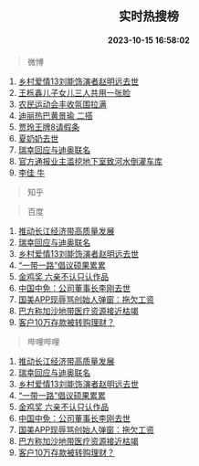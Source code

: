 <div align="center"><h2>实时热搜榜</h2><h4>2023-10-15 16:58:02</h4></div>

> 微博  

1. [乡村爱情13刘能饰演者赵明远去世](https://s.weibo.com/weibo?q=%23%E4%B9%A1%E6%9D%91%E7%88%B1%E6%83%8513%E5%88%98%E8%83%BD%E9%A5%B0%E6%BC%94%E8%80%85%E8%B5%B5%E6%98%8E%E8%BF%9C%E5%8E%BB%E4%B8%96%23&t=31&band_rank=1&Refer=top)<br />
2. [王栎鑫儿子女儿三人共用一张脸](https://s.weibo.com/weibo?q=%23%E7%8E%8B%E6%A0%8E%E9%91%AB%E5%84%BF%E5%AD%90%E5%A5%B3%E5%84%BF%E4%B8%89%E4%BA%BA%E5%85%B1%E7%94%A8%E4%B8%80%E5%BC%A0%E8%84%B8%23&t=31&band_rank=2&Refer=top)<br />
3. [农民运动会丰收氛围拉满](https://s.weibo.com/weibo?q=%23%E5%86%9C%E6%B0%91%E8%BF%90%E5%8A%A8%E4%BC%9A%E4%B8%B0%E6%94%B6%E6%B0%9B%E5%9B%B4%E6%8B%89%E6%BB%A1%23&t=31&band_rank=3&Refer=top)<br />
4. [迪丽热巴黄景瑜 二搭](https://s.weibo.com/weibo?q=%E8%BF%AA%E4%B8%BD%E7%83%AD%E5%B7%B4%E9%BB%84%E6%99%AF%E7%91%9C%20%E4%BA%8C%E6%90%AD&t=31&band_rank=4&Refer=top)<br />
5. [贾玲王牌8请假条](https://s.weibo.com/weibo?q=%23%E8%B4%BE%E7%8E%B2%E7%8E%8B%E7%89%8C8%E8%AF%B7%E5%81%87%E6%9D%A1%23&t=31&band_rank=5&Refer=top)<br />
6. [夏奶奶去世](https://s.weibo.com/weibo?q=%E5%A4%8F%E5%A5%B6%E5%A5%B6%E5%8E%BB%E4%B8%96&t=31&band_rank=6&Refer=top)<br />
7. [瑞幸回应与迪奥联名](https://s.weibo.com/weibo?q=%23%E7%91%9E%E5%B9%B8%E5%9B%9E%E5%BA%94%E4%B8%8E%E8%BF%AA%E5%A5%A5%E8%81%94%E5%90%8D%23&t=31&band_rank=7&Refer=top)<br />
8. [官方通报业主滥挖地下室致河水倒灌车库](https://s.weibo.com/weibo?q=%23%E5%AE%98%E6%96%B9%E9%80%9A%E6%8A%A5%E4%B8%9A%E4%B8%BB%E6%BB%A5%E6%8C%96%E5%9C%B0%E4%B8%8B%E5%AE%A4%E8%87%B4%E6%B2%B3%E6%B0%B4%E5%80%92%E7%81%8C%E8%BD%A6%E5%BA%93%23&t=31&band_rank=8&Refer=top)<br />
9. [李佳 牛](https://s.weibo.com/weibo?q=%E6%9D%8E%E4%BD%B3%20%E7%89%9B&t=31&band_rank=9&Refer=top)<br />

> 知乎  


> 百度  

1. [推动长江经济带高质量发展](https://www.baidu.com/s?wd=%E6%8E%A8%E5%8A%A8%E9%95%BF%E6%B1%9F%E7%BB%8F%E6%B5%8E%E5%B8%A6%E9%AB%98%E8%B4%A8%E9%87%8F%E5%8F%91%E5%B1%95&sa=fyb_news&rsv_dl=fyb_news)<br />
2. [瑞幸回应与迪奥联名](https://www.baidu.com/s?wd=%E7%91%9E%E5%B9%B8%E5%9B%9E%E5%BA%94%E4%B8%8E%E8%BF%AA%E5%A5%A5%E8%81%94%E5%90%8D&sa=fyb_news&rsv_dl=fyb_news)<br />
3. [乡村爱情13刘能饰演者赵明远去世](https://www.baidu.com/s?wd=%E4%B9%A1%E6%9D%91%E7%88%B1%E6%83%8513%E5%88%98%E8%83%BD%E9%A5%B0%E6%BC%94%E8%80%85%E8%B5%B5%E6%98%8E%E8%BF%9C%E5%8E%BB%E4%B8%96&sa=fyb_news&rsv_dl=fyb_news)<br />
4. [“一带一路”倡议硕果累累](https://www.baidu.com/s?wd=%E2%80%9C%E4%B8%80%E5%B8%A6%E4%B8%80%E8%B7%AF%E2%80%9D%E5%80%A1%E8%AE%AE%E7%A1%95%E6%9E%9C%E7%B4%AF%E7%B4%AF&sa=fyb_news&rsv_dl=fyb_news)<br />
5. [金鸡奖 六亲不认只认作品](https://www.baidu.com/s?wd=%E9%87%91%E9%B8%A1%E5%A5%96+%E5%85%AD%E4%BA%B2%E4%B8%8D%E8%AE%A4%E5%8F%AA%E8%AE%A4%E4%BD%9C%E5%93%81&sa=fyb_news&rsv_dl=fyb_news)<br />
6. [中国中免：公司董事长李刚去世](https://www.baidu.com/s?wd=%E4%B8%AD%E5%9B%BD%E4%B8%AD%E5%85%8D%EF%BC%9A%E5%85%AC%E5%8F%B8%E8%91%A3%E4%BA%8B%E9%95%BF%E6%9D%8E%E5%88%9A%E5%8E%BB%E4%B8%96&sa=fyb_news&rsv_dl=fyb_news)<br />
7. [国美APP现辱骂创始人弹窗：拖欠工资](https://www.baidu.com/s?wd=%E5%9B%BD%E7%BE%8EAPP%E7%8E%B0%E8%BE%B1%E9%AA%82%E5%88%9B%E5%A7%8B%E4%BA%BA%E5%BC%B9%E7%AA%97%EF%BC%9A%E6%8B%96%E6%AC%A0%E5%B7%A5%E8%B5%84&sa=fyb_news&rsv_dl=fyb_news)<br />
8. [巴方称加沙地带医疗资源接近枯竭](https://www.baidu.com/s?wd=%E5%B7%B4%E6%96%B9%E7%A7%B0%E5%8A%A0%E6%B2%99%E5%9C%B0%E5%B8%A6%E5%8C%BB%E7%96%97%E8%B5%84%E6%BA%90%E6%8E%A5%E8%BF%91%E6%9E%AF%E7%AB%AD&sa=fyb_news&rsv_dl=fyb_news)<br />
9. [客户10万存款被转购理财？](https://www.baidu.com/s?wd=%E5%AE%A2%E6%88%B710%E4%B8%87%E5%AD%98%E6%AC%BE%E8%A2%AB%E8%BD%AC%E8%B4%AD%E7%90%86%E8%B4%A2%EF%BC%9F&sa=fyb_news&rsv_dl=fyb_news)<br />

> 哔哩哔哩  

1. [推动长江经济带高质量发展](https://www.baidu.com/s?wd=%E6%8E%A8%E5%8A%A8%E9%95%BF%E6%B1%9F%E7%BB%8F%E6%B5%8E%E5%B8%A6%E9%AB%98%E8%B4%A8%E9%87%8F%E5%8F%91%E5%B1%95&sa=fyb_news&rsv_dl=fyb_news)<br />
2. [瑞幸回应与迪奥联名](https://www.baidu.com/s?wd=%E7%91%9E%E5%B9%B8%E5%9B%9E%E5%BA%94%E4%B8%8E%E8%BF%AA%E5%A5%A5%E8%81%94%E5%90%8D&sa=fyb_news&rsv_dl=fyb_news)<br />
3. [乡村爱情13刘能饰演者赵明远去世](https://www.baidu.com/s?wd=%E4%B9%A1%E6%9D%91%E7%88%B1%E6%83%8513%E5%88%98%E8%83%BD%E9%A5%B0%E6%BC%94%E8%80%85%E8%B5%B5%E6%98%8E%E8%BF%9C%E5%8E%BB%E4%B8%96&sa=fyb_news&rsv_dl=fyb_news)<br />
4. [“一带一路”倡议硕果累累](https://www.baidu.com/s?wd=%E2%80%9C%E4%B8%80%E5%B8%A6%E4%B8%80%E8%B7%AF%E2%80%9D%E5%80%A1%E8%AE%AE%E7%A1%95%E6%9E%9C%E7%B4%AF%E7%B4%AF&sa=fyb_news&rsv_dl=fyb_news)<br />
5. [金鸡奖 六亲不认只认作品](https://www.baidu.com/s?wd=%E9%87%91%E9%B8%A1%E5%A5%96+%E5%85%AD%E4%BA%B2%E4%B8%8D%E8%AE%A4%E5%8F%AA%E8%AE%A4%E4%BD%9C%E5%93%81&sa=fyb_news&rsv_dl=fyb_news)<br />
6. [中国中免：公司董事长李刚去世](https://www.baidu.com/s?wd=%E4%B8%AD%E5%9B%BD%E4%B8%AD%E5%85%8D%EF%BC%9A%E5%85%AC%E5%8F%B8%E8%91%A3%E4%BA%8B%E9%95%BF%E6%9D%8E%E5%88%9A%E5%8E%BB%E4%B8%96&sa=fyb_news&rsv_dl=fyb_news)<br />
7. [国美APP现辱骂创始人弹窗：拖欠工资](https://www.baidu.com/s?wd=%E5%9B%BD%E7%BE%8EAPP%E7%8E%B0%E8%BE%B1%E9%AA%82%E5%88%9B%E5%A7%8B%E4%BA%BA%E5%BC%B9%E7%AA%97%EF%BC%9A%E6%8B%96%E6%AC%A0%E5%B7%A5%E8%B5%84&sa=fyb_news&rsv_dl=fyb_news)<br />
8. [巴方称加沙地带医疗资源接近枯竭](https://www.baidu.com/s?wd=%E5%B7%B4%E6%96%B9%E7%A7%B0%E5%8A%A0%E6%B2%99%E5%9C%B0%E5%B8%A6%E5%8C%BB%E7%96%97%E8%B5%84%E6%BA%90%E6%8E%A5%E8%BF%91%E6%9E%AF%E7%AB%AD&sa=fyb_news&rsv_dl=fyb_news)<br />
9. [客户10万存款被转购理财？](https://www.baidu.com/s?wd=%E5%AE%A2%E6%88%B710%E4%B8%87%E5%AD%98%E6%AC%BE%E8%A2%AB%E8%BD%AC%E8%B4%AD%E7%90%86%E8%B4%A2%EF%BC%9F&sa=fyb_news&rsv_dl=fyb_news)<br />
